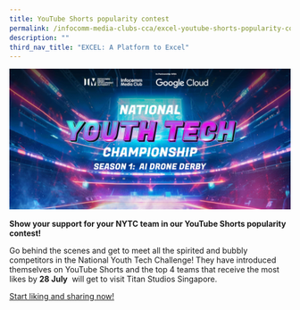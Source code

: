 ```yaml
---
title: YouTube Shorts popularity contest
permalink: /infocomm-media-clubs-cca/excel-youtube-shorts-popularity-contest/
description: ""
third_nav_title: "EXCEL: A Platform to Excel"
---
```

![](/images/Icmclub/nytc%20web%20banner.jpg)


**Show your support for your NYTC team in our YouTube Shorts popularity contest!**  
  
Go behind the scenes and get to meet all the spirited and bubbly competitors in the National Youth Tech Challenge! They have introduced themselves on YouTube Shorts and the top 4 teams that receive the most likes by **28 July**  will get to visit Titan Studios Singapore.  
  

[Start liking and sharing now!](https://www.youtube.com/playlist?list=PL6-X01R5u5Z_y5aoFBKLrb5q2XlQrp0rF)